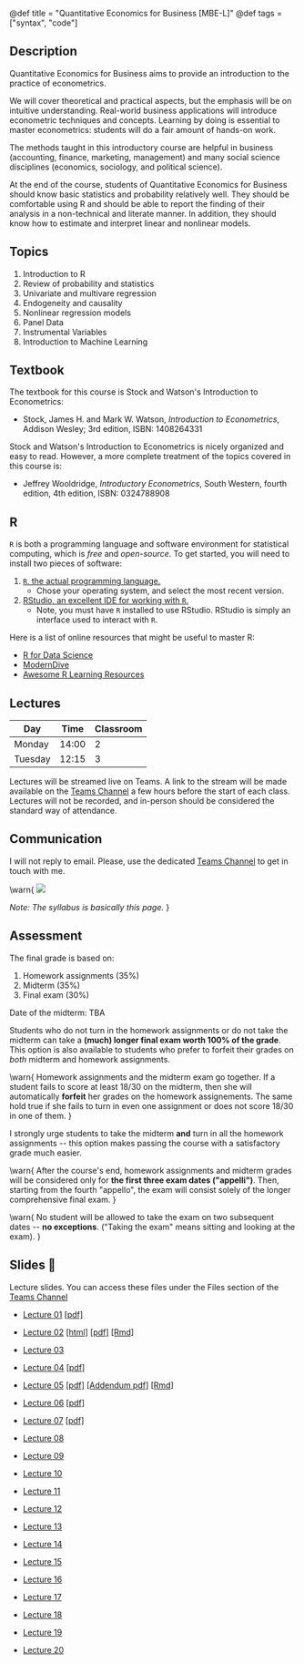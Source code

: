 @def title = "Quantitative Economics for Business [MBE-L]"
@def tags = ["syntax", "code"]

<!-- # Quantitative Economics for Business [MBE-L] 2021/2022 edition!

\tableofcontents you can use \toc as well -->

## Description

Quantitative Economics for Business aims to provide an introduction to the practice of econometrics.

We will cover theoretical and practical aspects, but the emphasis will be on intuitive understanding. Real-world business applications will introduce econometric techniques and concepts. Learning by doing is essential to master econometrics: students will do a fair amount of hands-on work.

The methods taught in this introductory course are helpful in business (accounting, finance, marketing, management) and many social science disciplines (economics, sociology, and political science).

At the end of the course, students of Quantitative Economics for Business should know basic statistics and probability relatively well. They should be comfortable using R and should be able to report the finding of their analysis in a non-technical and literate manner. In addition, they should know how to estimate and interpret linear and nonlinear models. 

## Topics

1. Introduction to R
2. Review of probability and statistics 
3. Univariate and multivare regression
4. Endogeneity and causality
5. Nonlinear regression models
6. Panel Data
7. Instrumental Variables
8. Introduction to Machine Learning

## Textbook

The textbook for this course is Stock and Watson's Introduction to Econometrics:

- Stock, James H. and Mark W. Watson, _Introduction to Econometrics_, Addison Wesley; 3rd edition, ISBN: 1408264331

Stock and Watson's Introduction to Econometrics is nicely organized and easy to read. However, a more complete treatment of the topics covered in this course is:

- Jeffrey Wooldridge, _Introductory Econometrics_, South Western, fourth edition, 4th edition, ISBN: 0324788908

## R

`R` is both a programming language and software environment for statistical computing, which is *free* and *open-source*. To get started, you will need to install two pieces of software:

1. [`R`, the actual programming language.](https://www.r-project.org)
    - Chose your operating system, and select the most recent version.
1. [RStudio, an excellent IDE for working with `R`.](http://www.rstudio.com/)
    - Note, you must have `R` installed to use RStudio. RStudio is simply an interface used to interact with `R`.

Here is a list of online resources that might be useful to master R:

- [R for Data Science](https://r4ds.had.co.nz)
- [ModernDive](https://moderndive.com/)
- [Awesome R Learning Resources](https://github.com/iamericfletcher/awesome-r-learning-resources)


## Lectures 

| Day       | Time  | Classroom |
|-----------|-------|-----------|
| Monday   | 14:00 | 2         |
| Tuesday | 12:15 | 3         |

Lectures will be streamed live on Teams. A link to the stream will be made available on the [Teams Channel][] a few hours before the start of each class. Lectures will not be recorded, and in-person should be considered the standard way of attendance. 

## Communication

I will not reply to email. Please, use the dedicated [Teams Channel][] to get in touch with me. 

\warn{
![](https://www.universityaffairs.ca/wp-content/uploads/2021/08/syllabus.png)

_Note:_ _The syllabus is basically this page._
}
## Assessment

The final grade is based on:

1. Homework assignments (35%)
2. Midterm (35%)
3. Final exam (30%)

Date of the midterm: TBA


Students who do not turn in the homework assignments or do not take the midterm can take a **(much) longer final exam worth 100% of the grade**. This option is also available to students who prefer to forfeit their grades on *both* midterm and homework assignments.

\warn{
Homework assignments and the midterm exam go together. If a student fails to score at least 18/30 on the midterm, then she will automatically **forfeit** her grades on the homework assignements. The same hold true if she fails to turn in even one assignment or does not score 18/30 in one of them. 
}

I strongly urge students to take the midterm **and** turn in all the homework assignments -- this option makes passing the course with a satisfactory grade much easier. 


\warn{
    After the course's end, homework assignments and midterm grades will be considered only for **the first three exam dates ("appelli")**. Then, starting from the fourth "appello", the exam will consist solely of the longer comprehensive final exam.
}

\warn{
No student will be allowed to take the exam on two subsequent dates -- **no exceptions**. ("Taking the exam" means sitting and looking at the exam). 
}

## Slides 📓

Lecture slides. You can access these files under the Files section of the [Teams Channel][]

- [Lecture 01]() [[pdf]](https://tinyurl.com/bdbcyyy8)
- [Lecture 02]() [[html]](https://unipiit.sharepoint.com/sites/a__td_52512/ETWZAcUXlx1PsIhumCr-czABzAQ-SYTlozwjnDr_1_Ng3Q?e=IjwWc1&download=1) [[pdf]](https://tinyurl.com/2easrk52) [[Rmd]](https://tinyurl.com/2p8n6x4p)
- [Lecture 03]()
- [Lecture 04]() [[pdf]](https://tinyurl.com/yckm8nh4)
- [Lecture 05]() [[pdf]](https://tinyurl.com/4sabmbd2) [[Addendum pdf]](https://tinyurl.com/yn4d48t6) [[Rmd]](https://unipiit.sharepoint.com/:u:/s/a__td_52512/EZcN2er0xO5FrFOmIkPXLQ8BahoeXg3KAJ5ifDgqRctytA?e=leU4fU&download=1)

- [Lecture 06]() [[pdf]](https://tinyurl.com/2p87pufm)
- [Lecture 07]() [[pdf]](https://bit.ly/3Jdy0mT)
- [Lecture 08]()
- [Lecture 09]()
- [Lecture 10]()
- [Lecture 11]()
- [Lecture 12]()
- [Lecture 13]()
- [Lecture 14]()
- [Lecture 15]()
- [Lecture 16]()
- [Lecture 17]()
- [Lecture 18]()
- [Lecture 19]()
- [Lecture 20]()

[Teams Channel]: https://teams.microsoft.com/l/team/19%3ak0X8akVg6WLXmQKYowiSYlE-KE2gEf1ac1bItHiODUA1%40thread.tacv2/conversations?groupId=20b8edd7-eedc-47a8-b400-48476b862508&tenantId=c7456b31-a220-47f5-be52-473828670aa1


[R]: https://r-project.org
